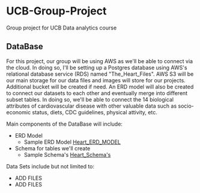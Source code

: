 # UCB-Group-Project
Group project for UCB Data analytics course

## DataBase
For this project, our group will be using AWS as we'll be able to connect via the cloud. In doing so, I'll be setting up a Postgres database using AWS's relational database service (RDS) named "The_Heart_Files". AWS S3 will be our main storage for our data files and images will store for our projects. Additional bucket will be created if need. An ERD model will also be created to connect our datasets to each other and eventually merge into different subset tables. In doing so, we'll be able to connect the 14 biological attributes of cardiovascular disease with other valuable data such as socio-economic status, diets, CDC guidelines, physical attivity, etc.

Main components of the DataBase will include:
  - ERD Model
    - Sample ERD Model [Heart_ERD_MODEL]( )
  - Schema for tables we'll create 
    - Sample Schema's [Heart_Schema's]( )

Data Sets include but not limited to:
  - ADD FILES
  - ADD FILES

